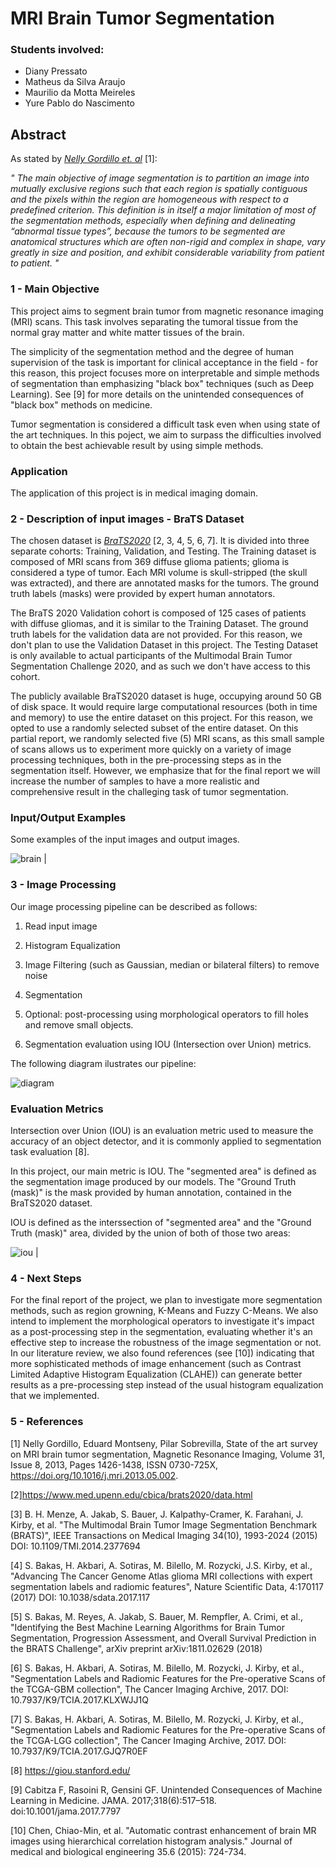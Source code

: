 # MRI Brain Tumor Segmentation

### Students involved:

- Diany Pressato
- Matheus da Silva Araujo
- Maurilio da Motta Meireles
- Yure Pablo do Nascimento

## Abstract

As stated by <cite><a href="https://www.sciencedirect.com/science/article/abs/pii/S0730725X13001872">Nelly Gordillo et. al</a></cite> [1]:

<em>" The main
objective of image segmentation is to partition an image into
mutually exclusive regions such that each region is spatially
contiguous and the pixels within the region are homogeneous with
respect to a predefined criterion. This definition is in itself a major
limitation of most of the segmentation methods, especially when
defining and delineating “abnormal tissue types”, because the
tumors to be segmented are anatomical structures which are often
non-rigid and complex in shape, vary greatly in size and position,
and exhibit considerable variability from patient to patient. " </em>


### 1 - Main Objective

This project aims to segment brain tumor from magnetic resonance imaging (MRI) scans. This task involves separating the tumoral tissue from the normal gray matter and white matter tissues of the brain. 

The simplicity of the segmentation method and the degree of human supervision of the task is important for clinical acceptance in the field - for this reason, this project focuses more on interpretable and simple methods of segmentation than emphasizing "black box" techniques (such as Deep Learning). See [9] for more details on the unintended consequences of "black box" methods on medicine.

Tumor segmentation is considered a difficult task even when using state of the art techniques. In this poject, we aim to surpass the difficulties involved to obtain the best achievable result by using simple methods.

### Application

The application of this project is in medical imaging domain.


### 2 - Description of input images - BraTS Dataset

The chosen dataset is <cite><a href="https://www.med.upenn.edu/cbica/brats2020/data.html">BraTS2020</a></cite> [2, 3, 4, 5, 6, 7]. It is divided into three separate cohorts: Training, Validation, and Testing. The Training dataset
is composed of MRI scans from 369 diffuse glioma patients; glioma is considered a type of tumor. Each MRI volume is skull-stripped (the skull was extracted), and there are annotated masks for the tumors. The ground truth labels (masks) were provided by expert human annotators. 

The BraTS 2020 Validation cohort is composed of 125 cases of patients with diffuse
gliomas, and it is similar to the Training Dataset. The ground truth labels for the validation data are not provided. For this reason, we don't plan to use the Validation Dataset in this project. The Testing Dataset is only available to actual participants of the Multimodal Brain Tumor Segmentation Challenge 2020, and as such we don't have access to this cohort.

The publicly available BraTS2020 dataset is huge, occupying around 50 GB of disk space. It would require large computational resources (both in time and memory) to use the entire dataset on this project. For this reason, we opted to use a randomly selected subset of the entire dataset. On this partial report, we randomly selected five (5) MRI scans, as this small sample of scans allows us to experiment more quickly on a variety of image processing techniques, both in the pre-processing steps as in the segmentation itself. However, we emphasize that for the final report we will increase the number of samples to have a more realistic and comprehensive result in the challeging task of tumor segmentation.

### Input/Output Examples

Some examples of the input images and output images.

![brain](images/brain.png)  |  ![]()

### 3 - Image Processing 

Our image processing pipeline can be described as follows:

1) Read input image

2) Histogram Equalization

3) Image Filtering (such as Gaussian, median or bilateral filters) to remove noise

4) Segmentation

5) Optional: post-processing using morphological operators to fill holes and remove small objects.

6) Segmentation evaluation using IOU (Intersection over Union) metrics.

The following diagram ilustrates our pipeline:

![diagram](images/steps.png) 

### Evaluation Metrics

Intersection over Union (IOU) is an evaluation metric used to measure the accuracy of an object detector, and it is commonly applied to segmentation task evaluation [8]. 

In this project, our main metric is IOU. The "segmented area" is defined as the segmentation image produced by our models. The "Ground Truth (mask)" is the mask provided by human annotation, contained in the BraTS2020 dataset.

IOU is defined as the interssection of "segmented area" and the "Ground Truth (mask)" area, divided by the union of both of those two areas:

![iou](images/iou.png)  |  ![]()

### 4 - Next Steps 

For the final report of the project, we plan to investigate more segmentation methods, such as region growning, K-Means and Fuzzy C-Means. We also intend to implement the morphological operators to investigate it's impact as a post-processing step in the segmentation, evaluating whether it's an effective step to increase the robustness of the image segmentation or not. In our literature review, we also found references (see [10]) indicating that more sophisticated methods of image enhancement (such as Contrast Limited Adaptive Histogram Equalization (CLAHE)) can generate better results as a pre-processing step instead of the usual histogram equalization that we implemented.

### 5 - References

[1] Nelly Gordillo, Eduard Montseny, Pilar Sobrevilla,
State of the art survey on MRI brain tumor segmentation,
Magnetic Resonance Imaging,
Volume 31, Issue 8,
2013,
Pages 1426-1438,
ISSN 0730-725X,
https://doi.org/10.1016/j.mri.2013.05.002.

[2]https://www.med.upenn.edu/cbica/brats2020/data.html

[3] B. H. Menze, A. Jakab, S. Bauer, J. Kalpathy-Cramer, K. Farahani, J. Kirby, et al. "The Multimodal Brain Tumor Image Segmentation Benchmark (BRATS)", IEEE Transactions on Medical Imaging 34(10), 1993-2024 (2015) DOI: 10.1109/TMI.2014.2377694

[4] S. Bakas, H. Akbari, A. Sotiras, M. Bilello, M. Rozycki, J.S. Kirby, et al., "Advancing The Cancer Genome Atlas glioma MRI collections with expert segmentation labels and radiomic features", Nature Scientific Data, 4:170117 (2017) DOI: 10.1038/sdata.2017.117

[5] S. Bakas, M. Reyes, A. Jakab, S. Bauer, M. Rempfler, A. Crimi, et al., "Identifying the Best Machine Learning Algorithms for Brain Tumor Segmentation, Progression Assessment, and Overall Survival Prediction in the BRATS Challenge", arXiv preprint arXiv:1811.02629 (2018)

[6] S. Bakas, H. Akbari, A. Sotiras, M. Bilello, M. Rozycki, J. Kirby, et al., "Segmentation Labels and Radiomic Features for the Pre-operative Scans of the TCGA-GBM collection", The Cancer Imaging Archive, 2017. DOI: 10.7937/K9/TCIA.2017.KLXWJJ1Q

[7] S. Bakas, H. Akbari, A. Sotiras, M. Bilello, M. Rozycki, J. Kirby, et al., "Segmentation Labels and Radiomic Features for the Pre-operative Scans of the TCGA-LGG collection", The Cancer Imaging Archive, 2017. DOI: 10.7937/K9/TCIA.2017.GJQ7R0EF

[8] https://giou.stanford.edu/

[9] Cabitza F, Rasoini R, Gensini GF. Unintended Consequences of Machine Learning in Medicine. JAMA. 2017;318(6):517–518. doi:10.1001/jama.2017.7797

[10] Chen, Chiao-Min, et al. "Automatic contrast enhancement of brain MR images using hierarchical correlation histogram analysis." Journal of medical and biological engineering 35.6 (2015): 724-734.